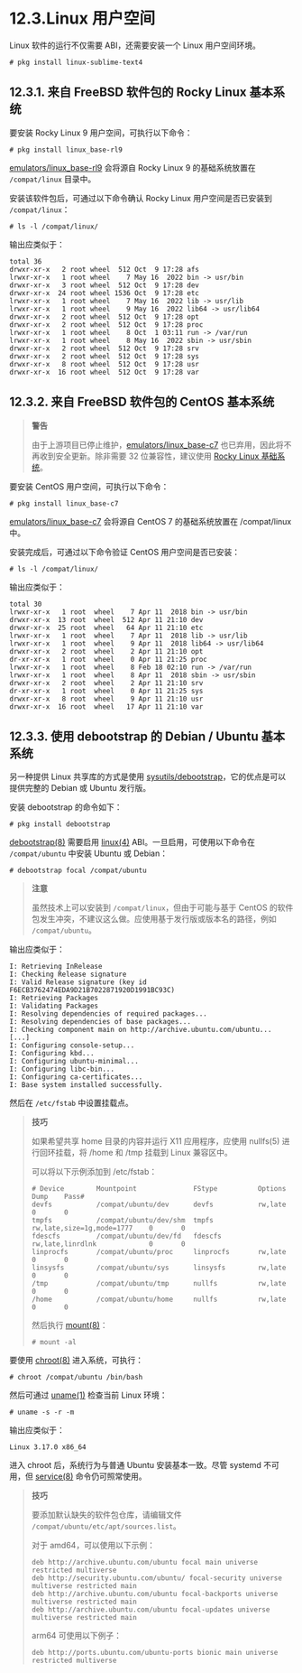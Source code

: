 # 12.3.Linux 用户空间

Linux 软件的运行不仅需要 ABI，还需要安装一个 Linux 用户空间环境。

```
# pkg install linux-sublime-text4
```

## 12.3.1. 来自 FreeBSD 软件包的 Rocky Linux 基本系统

要安装 Rocky Linux 9 用户空间，可执行以下命令：

```
# pkg install linux_base-rl9
```

[emulators/linux_base-rl9](https://cgit.freebsd.org/ports/tree/emulators/linux_base-rl9/) 会将源自 Rocky Linux 9 的基础系统放置在 `/compat/linux` 目录中。

安装该软件包后，可通过以下命令确认 Rocky Linux 用户空间是否已安装到 `/compat/linux`：

```
# ls -l /compat/linux/
```

输出应类似于：

```
total 36
drwxr-xr-x   2 root wheel  512 Oct  9 17:28 afs
lrwxr-xr-x   1 root wheel    7 May 16  2022 bin -> usr/bin
drwxr-xr-x   3 root wheel  512 Oct  9 17:28 dev
drwxr-xr-x  24 root wheel 1536 Oct  9 17:28 etc
lrwxr-xr-x   1 root wheel    7 May 16  2022 lib -> usr/lib
lrwxr-xr-x   1 root wheel    9 May 16  2022 lib64 -> usr/lib64
drwxr-xr-x   2 root wheel  512 Oct  9 17:28 opt
drwxr-xr-x   2 root wheel  512 Oct  9 17:28 proc
lrwxr-xr-x   1 root wheel    8 Oct  1 03:11 run -> /var/run
lrwxr-xr-x   1 root wheel    8 May 16  2022 sbin -> usr/sbin
drwxr-xr-x   2 root wheel  512 Oct  9 17:28 srv
drwxr-xr-x   2 root wheel  512 Oct  9 17:28 sys
drwxr-xr-x   8 root wheel  512 Oct  9 17:28 usr
drwxr-xr-x  16 root wheel  512 Oct  9 17:28 var
```

## 12.3.2. 来自 FreeBSD 软件包的 CentOS 基本系统

>**警告**
>
>由于上游项目已停止维护，[emulators/linux_base-c7](https://cgit.freebsd.org/ports/tree/emulators/linux_base-c7/) 也已弃用，因此将不再收到安全更新。除非需要 32 位兼容性，建议使用 [Rocky Linux 基础系统](https://docs.freebsd.org/en/books/handbook/linuxemu/#linuxemu-rockylinux)。 

要安装 CentOS 用户空间，可执行以下命令：

```
# pkg install linux_base-c7
```

[emulators/linux_base-c7](https://cgit.freebsd.org/ports/tree/emulators/linux_base-c7/) 会将源自 CentOS 7 的基础系统放置在 /compat/linux 中。

安装完成后，可通过以下命令验证 CentOS 用户空间是否已安装：

```
# ls -l /compat/linux/
```

输出应类似于：

```
total 30
lrwxr-xr-x   1 root  wheel    7 Apr 11  2018 bin -> usr/bin
drwxr-xr-x  13 root  wheel  512 Apr 11 21:10 dev
drwxr-xr-x  25 root  wheel   64 Apr 11 21:10 etc
lrwxr-xr-x   1 root  wheel    7 Apr 11  2018 lib -> usr/lib
lrwxr-xr-x   1 root  wheel    9 Apr 11  2018 lib64 -> usr/lib64
drwxr-xr-x   2 root  wheel    2 Apr 11 21:10 opt
dr-xr-xr-x   1 root  wheel    0 Apr 11 21:25 proc
lrwxr-xr-x   1 root  wheel    8 Feb 18 02:10 run -> /var/run
lrwxr-xr-x   1 root  wheel    8 Apr 11  2018 sbin -> usr/sbin
drwxr-xr-x   2 root  wheel    2 Apr 11 21:10 srv
dr-xr-xr-x   1 root  wheel    0 Apr 11 21:25 sys
drwxr-xr-x   8 root  wheel    9 Apr 11 21:10 usr
drwxr-xr-x  16 root  wheel   17 Apr 11 21:10 var
```

## 12.3.3. 使用 debootstrap 的 Debian / Ubuntu 基本系统

另一种提供 Linux 共享库的方式是使用 [sysutils/debootstrap](https://cgit.freebsd.org/ports/tree/sysutils/debootstrap/)，它的优点是可以提供完整的 Debian 或 Ubuntu 发行版。

安装 debootstrap 的命令如下：

```
# pkg install debootstrap
```

[debootstrap(8)](https://man.freebsd.org/cgi/man.cgi?query=debootstrap&sektion=8&format=html) 需要启用 [linux(4)](https://man.freebsd.org/cgi/man.cgi?query=linux&sektion=4&format=html) ABI。一旦启用，可使用以下命令在 `/compat/ubuntu` 中安装 Ubuntu 或 Debian：

```
# debootstrap focal /compat/ubuntu
```

>**注意**
>
>虽然技术上可以安装到 `/compat/linux`，但由于可能与基于 CentOS 的软件包发生冲突，不建议这么做。应使用基于发行版或版本名的路径，例如 `/compat/ubuntu`。 

输出应类似于：

```
I: Retrieving InRelease
I: Checking Release signature
I: Valid Release signature (key id F6ECB3762474EDA9D21B7022871920D1991BC93C)
I: Retrieving Packages
I: Validating Packages
I: Resolving dependencies of required packages...
I: Resolving dependencies of base packages...
I: Checking component main on http://archive.ubuntu.com/ubuntu...
[...]
I: Configuring console-setup...
I: Configuring kbd...
I: Configuring ubuntu-minimal...
I: Configuring libc-bin...
I: Configuring ca-certificates...
I: Base system installed successfully.
```

然后在 `/etc/fstab` 中设置挂载点。

>**技巧**
>
>如果希望共享 home 目录的内容并运行 X11 应用程序，应使用 nullfs(5) 进行回环挂载，将 /home 和 /tmp 挂载到 Linux 兼容区中。
>
>可以将以下示例添加到 /etc/fstab：
>
>```
># Device        Mountpoint              FStype          Options                      Dump    Pass#
>devfs           /compat/ubuntu/dev      devfs           rw,late                      0       0
>tmpfs           /compat/ubuntu/dev/shm  tmpfs           rw,late,size=1g,mode=1777    0       0
>fdescfs         /compat/ubuntu/dev/fd   fdescfs         rw,late,linrdlnk             0       0
>linprocfs       /compat/ubuntu/proc     linprocfs       rw,late                      0       0
>linsysfs        /compat/ubuntu/sys      linsysfs        rw,late                      0       0
>/tmp            /compat/ubuntu/tmp      nullfs          rw,late                      0       0
>/home           /compat/ubuntu/home     nullfs          rw,late                      0       0
>```
>
>然后执行 [mount(8)](https://man.freebsd.org/cgi/man.cgi?query=mount&sektion=8&format=html)：
>
>```
># mount -al
>```

要使用 [chroot(8)](https://man.freebsd.org/cgi/man.cgi?query=chroot&sektion=8&format=html) 进入系统，可执行：

```
# chroot /compat/ubuntu /bin/bash
```

然后可通过 [uname(1)](https://man.freebsd.org/cgi/man.cgi?query=uname&sektion=1&format=html) 检查当前 Linux 环境：

```
# uname -s -r -m
```

输出应类似于：

```
Linux 3.17.0 x86_64
```

进入 chroot 后，系统行为与普通 Ubuntu 安装基本一致。尽管 systemd 不可用，但 [service(8)](https://man.freebsd.org/cgi/man.cgi?query=service&sektion=8&format=html) 命令仍可照常使用。

>**技巧**
>
>要添加默认缺失的软件包仓库，请编辑文件 `/compat/ubuntu/etc/apt/sources.list`。
>
>对于 amd64，可以使用以下示例：
>
>```
>deb http://archive.ubuntu.com/ubuntu focal main universe restricted multiverse
>deb http://security.ubuntu.com/ubuntu/ focal-security universe multiverse restricted main
>deb http://archive.ubuntu.com/ubuntu focal-backports universe multiverse restricted main
>deb http://archive.ubuntu.com/ubuntu focal-updates universe multiverse restricted main
>```
>
>arm64 可使用以下例子：
>
>```
>deb http://ports.ubuntu.com/ubuntu-ports bionic main universe restricted multiverse
>```
